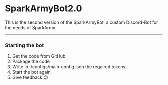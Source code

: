 # SparkArmyBot2.0
This is the second version of the SparkArmyBot, a custom Discord-Bot for the needs of SparkArmy.

---

### Starting the bot
1. Get the code from GitHub
2. Package the code
3. Write in ./configs/main-config.json the required tokens
4. Start the bot again
5. Give feedback 😉
